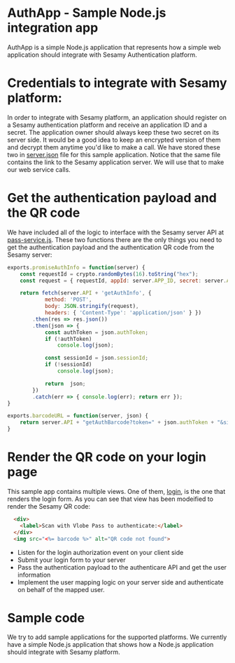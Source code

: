 # AuthApp - Sample Node.js integration app

AuthApp is a simple Node.js application that represents how a simple web application should integrate with Sesamy Authentication platform.

# Credentials to integrate with Sesamy platform:

In order to integrate with Sesamy platform, an application should register on a Sesamy authentication platform and receive an application ID and a secret. The application owner should always keep these two secret on its server side. It would be a good idea to keep an encrypted version of them and decrypt them anytime you'd like to make a call. We have stored these two in [server.json](server.json) file for this sample application. Notice that the same file contains the link to the Sesamy application server. We will use that to make our web service calls.

# Get the authentication payload and the QR code
We have included all of the logic to interface with the Sesamy server API at [pass-service.js](pass-service.js). These two functions there are the only things you need to get the authentication payload and the authentication QR code from the Sesamy server:

```javascript
exports.promiseAuthInfo = function(server) {
    const requestId = crypto.randomBytes(16).toString("hex");
    const request = { requestId, appId: server.APP_ID, secret: server.APP_SECRET };

    return fetch(server.API + 'getAuthInfo', { 
            method: 'POST',
            body: JSON.stringify(request),
	        headers: { 'Content-Type': 'application/json' } })
        .then(res => res.json())
        .then(json => { 
            const authToken = json.authToken;
            if (!authToken)
                console.log(json);

            const sessionId = json.sessionId;
            if (!sessionId)
                console.log(json);

            return  json;
        })
        .catch(err => { console.log(err); return err });
}

exports.barcodeURL = function(server, json) {
    return server.API + "getAuthBarcode?token=" + json.authToken + "&sid=" + json.sessionId;    
}
```

# Render the QR code on your login page
This sample app contains multiple views. One of them, [login](views/login.ejs), is the one that renders the login form. As you can see that view has been modeified to render the Sesamy QR code:

```html
  <div>
    <label>Scan with Vlobe Pass to authenticate:</label>
  </div>
  <img src="<%= barcode %>" alt="QR code not found">
```

- Listen for the login authorization event on your client side
- Submit your login form to your server
- Pass the authentication payload to the authenticare API and get the user information
- Implement the user mapping logic on your server side and authenticate on behalf of the mapped user. 

# Sample code

We try to add sample applications for the supported platforms. We currently have a simple Node.js application that shows how a Node.js application should integrate with Sesamy platform. 
